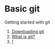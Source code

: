 # Basic git 

Getting started with git

1. [Downloading git](files/downloading.md)
2. [What is git?](files/what-is-git.md)
3. [
